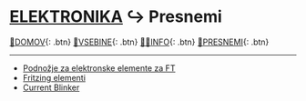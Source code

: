 # [ELEKTRONIKA](../index) ↪ Presnemi

[🏡DOMOV](../index){: .btn}
[📝VSEBINE](../Vsebine/index.md){: .btn}
[👨‍🎓INFO](../info){: .btn}
[💾PRESNEMI](../Presnemi/index){: .btn}

---

- [Podnožje za elektronske elemente za FT](../Vsebine/FT_in_elektronika/R_holder_3.stl)
- [Fritzing elementi](../Vsebine/FritzingParts/FritzingParts)
- [Current Blinker](https://github.com/davidrihtarsic/RobDuino/archive/refs/heads/master.zip)
